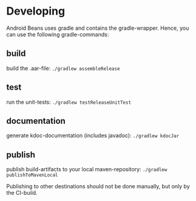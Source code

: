# Developing

Android Beans uses gradle and contains the gradle-wrapper. Hence, you can use the following gradle-commands:


## build

build the .aar-file: ``./gradlew assembleRelease``


## test

run the unit-tests: ``./gradlew testReleaseUnitTest`` 


## documentation

generate kdoc-documentation (includes javadoc): `./gradlew kdocJar`

## publish

publish build-artifacts to your local maven-repository: ``./gradlew publishToMavenLocal``

Publishing to other destinations should not be done manually, but only by the CI-build.
